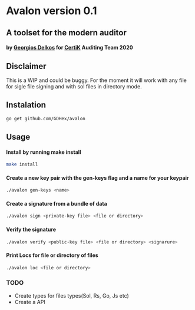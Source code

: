 # Avalon version 0.1

## A toolset for the modern auditor

#### by [Georgios Delkos](georgios.delkos@certik.io) for [CertiK](certik.io) Auditing Team 2020 

## Disclaimer
This is a WIP and could be buggy. For the moment it will work with any file for sigle file signing and with sol files in directory mode.

## Instalation 

``` bash
go get github.com/GDHex/avalon
```

## Usage

#### Install by running make install

```bash
make install
```

#### Create a new key pair with the gen-keys flag and a name for your keypair
```bash
./avalon gen-keys <name>
```

#### Create a signature from a bundle of data

```bash
./avalon sign <private-key file> <file or directory> 
```

#### Verify the signature 

```bash
./avalon verify <public-key file> <file or directory> <signarure>
```

#### Print Locs for file or directory of files

```bash
./avalon loc <file or directory>
```

### TODO
* Create types for files types(Sol, Rs, Go, Js etc)
* Create a API